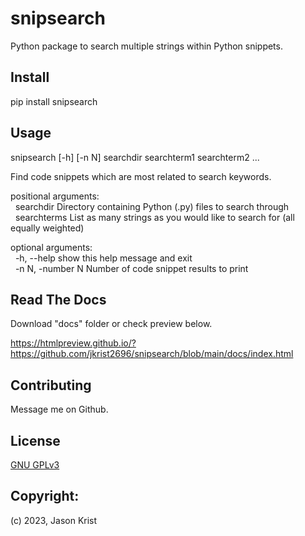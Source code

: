# snipsearch

Python package to search multiple strings within Python snippets.

## Install

pip install snipsearch

## Usage

snipsearch [-h] [-n N] searchdir searchterm1 searchterm2 ...  
  
Find code snippets which are most related to search keywords.  
  
positional arguments:  
&nbsp;&nbsp;searchdir        Directory containing Python (.py) files to search through  
&nbsp;&nbsp;searchterms      List as many strings as you would like to search for (all equally weighted)  
  
optional arguments:  
&nbsp;&nbsp;-h, --help       show this help message and exit  
&nbsp;&nbsp;-n N, -number N  Number of code snippet results to print  

## Read The Docs

Download "docs" folder or check preview below.

https://htmlpreview.github.io/?https://github.com/jkrist2696/snipsearch/blob/main/docs/index.html


## Contributing

Message me on Github.

## License

[GNU GPLv3](https://choosealicense.com/licenses/gpl-3.0/)

## Copyright:

(c) 2023, Jason Krist